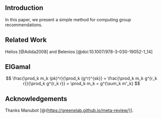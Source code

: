 ## Introduction

In this paper, we present a simple method for computing group recommendations.

## Related Work

Helios [@Adida2008] and Belenios [@doi:10.1007/978-3-030-19052-1_14]

## ElGamal

$$ \frac{\prod_k m_k (pk)^r}{\prod_k (g^r)^{sk}} = \frac{\prod_k m_k g^{r_k r}}{\prod_k g^{r_k r}} = \prod_k m_k = g^{\sum_k m'_k} $$

## Acknowledgements

Thanks Manubot [@{https://greenelab.github.io/meta-review/}].
